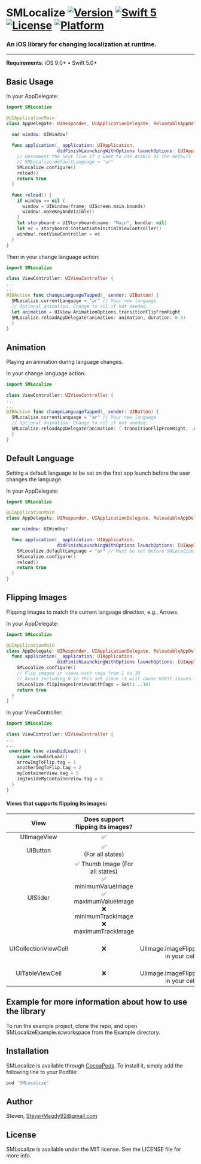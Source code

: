 # SMLocalize [![Version](https://img.shields.io/cocoapods/v/SMLocalize.svg?style=flat)](https://cocoapods.org/pods/SMLocalize) [![Swift 5](https://img.shields.io/badge/swift-5.0-orange.svg?style=flat)](https://developer.apple.com/swift/) [![License](https://img.shields.io/github/license/StevenMagdy/SMLocalize.svg?style=flat)](https://cocoapods.org/pods/SMLocalize) [![Platform](https://img.shields.io/cocoapods/p/SMLocalize.svg?style=flat)](https://cocoapods.org/pods/SMLocalize)

### An iOS library for changing localization at runtime.
---
**Requirements**: iOS 9.0+ &bull; Swift 5.0+

## Basic Usage

In your AppDelegate:

```swift
import SMLocalize

@UIApplicationMain
class AppDelegate: UIResponder, UIApplicationDelegate, ReloadableAppDelegate {

  var window: UIWindow?

  func application(_ application: UIApplication,
                   didFinishLaunchingWithOptions launchOptions: [UIApplication.LaunchOptionsKey: Any]?) -> Bool {
    // Uncomment the next line if u want to use Arabic as the default language at the first app launch before the user changes the language manually.
    // SMLocalize.defaultLanguage = "ar"
    SMLocalize.configure()
    reload()
    return true
  }

  func reload() {
    if window == nil {
      window = UIWindow(frame: UIScreen.main.bounds)
      window!.makeKeyAndVisible()
    }
    let storyboard = UIStoryboard(name: "Main", bundle: nil)
    let vc = storyboard.instantiateInitialViewController()
    window!.rootViewController = vc
  }
}
```

Then in your change language action:
```swift
import SMLocalize

class ViewController: UIViewController {
...
...
@IBAction func changeLanguageTapped(_ sender: UIButton) {
  SMLocalize.currentLanguage = "ar" // Your new language
  // Optional animation. Change to nil if not needed.
  let animation = UIView.AnimationOptions.transitionFlipFromRight
  SMLocalize.reloadAppDelegate(animation: animation, duration: 0.5)
  }
}
```

## Animation
Playing an animation during language changes.

In your change language action:
```swift
import SMLocalize

class ViewController: UIViewController {
...
...
@IBAction func changeLanguageTapped(_ sender: UIButton) {
  SMLocalize.currentLanguage = "ar" // Your new language
  // Optional animation. Change to nil if not needed.
  SMLocalize.reloadAppDelegate(animation: [.transitionFlipFromRight, .curveEaseOut], duration: 0.3)
  }
}
```

## Default Language
Setting a default language to be set on the first app launch before the user changes the language.

In your AppDelegate:

```swift
import SMLocalize

@UIApplicationMain
class AppDelegate: UIResponder, UIApplicationDelegate, ReloadableAppDelegate {

  var window: UIWindow?

  func application(_ application: UIApplication,
                   didFinishLaunchingWithOptions launchOptions: [UIApplication.LaunchOptionsKey: Any]?) -> Bool {
    SMLocalize.defaultLanguage = "ar" // Must be set before SMLocalize.configure()
    SMLocalize.configure()
    reload()
    return true
  }
}
```

## Flipping Images
Flipping images to match the current language direction, e.g., Arrows.

In your AppDelegate:

```swift
import SMLocalize

@UIApplicationMain
class AppDelegate: UIResponder, UIApplicationDelegate, ReloadableAppDelegate {
  func application(_ application: UIApplication,
                   didFinishLaunchingWithOptions launchOptions: [UIApplication.LaunchOptionsKey: Any]?) -> Bool {
    SMLocalize.configure()
    // Flip images in views with tags from 1 to 10
    // Avoid including 0 in this set since it will cause UIKit issues.
    SMLocalize.flipImagesInViewsWithTags = Set(1...10)
    return true
  }
}
```
In your ViewController:
```swift
import SMLocalize

class ViewController: UIViewController {
...
...
 override func viewDidLoad() {
    super.viewDidLoad()
    arrowImgToFlip.tag = 1
    anotherImgToFlip.tag = 2
    myContainerView.tag = 5
    imgInsideMyContainerView.tag = 6
  }
}
```

#### Views that supports flipping its images:

| View | Does support flipping its images? | Note |
| :---: | :---: | :---: |
| UIImageView | ✅ | _ |
| UIButton | ✅<br>(For all states) | _ |
| UISlider | ✅ Thumb Image (For all states)<br>✅ minimumValueImage<br>✅ maximumValueImage<br>❌ minimumTrackImage<br>❌ maximumTrackImage| _ |
| UICollectionViewCell | ❌ |Use<br>UIImage.imageFlippedForRightToLeftLayoutDirection()<br>in  your cellForItem delegate function |
| UITableViewCell| ❌ |Use<br>UIImage.imageFlippedForRightToLeftLayoutDirection()<br>in your cellForRow delegate function |


## Example for more information about how to use the library

To run the example project, clone the repo, and open SMLocalizeExample.xcworkspace from the Example directory.

## Installation

SMLocalize is available through [CocoaPods](https://cocoapods.org). To install
it, simply add the following line to your Podfile:

```ruby
pod 'SMLocalize'
```

## Author

Steven, StevenMagdy92@gmail.com

## License

SMLocalize is available under the MIT license. See the LICENSE file for more info.
